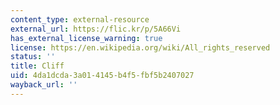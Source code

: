 ```yaml
---
content_type: external-resource
external_url: https://flic.kr/p/5A66Vi
has_external_license_warning: true
license: https://en.wikipedia.org/wiki/All_rights_reserved
status: ''
title: Cliff
uid: 4da1dcda-3a01-4145-b4f5-fbf5b2407027
wayback_url: ''
---
```

